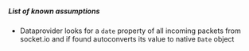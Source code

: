 ##### List of known assumptions

- Dataprovider looks for a `date` property of all incoming packets from socket.io and if found autoconverts its value to native `Date` object
